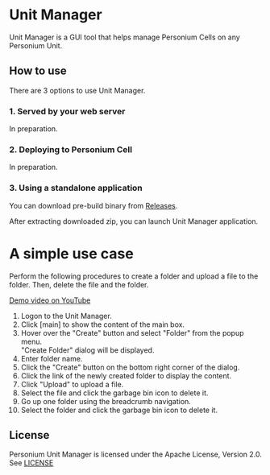 # Unit Manager  
Unit Manager is a GUI tool that helps manage Personium Cells on any Personium Unit.  

## How to use

There are 3 options to use Unit Manager.

### 1. Served by your web server

In preparation.

### 2. Deploying to Personium Cell

In preparation.

### 3. Using a standalone application

You can download pre-build binary from [Releases](https://github.com/personium/app-uc-unit-manager/releases).

After extracting downloaded zip, you can launch Unit Manager application.

# A simple use case  
Perform the following procedures to create a folder and upload a file to the folder. Then, delete the file and the folder.  

[Demo video on YouTube](https://youtu.be/d1_pET0M-YA)  

1. Logon to the Unit Manager.  
1. Click [main] to show the content of the main box.  
1. Hover over the "Create" button and select "Folder" from the popup menu.  
"Create Folder" dialog will be displayed.  
1. Enter folder name.  
1. Click the "Create" button on the bottom right corner of the dialog.  
1. Click the link of the newly created folder to display the content.  
1. Click "Upload" to upload a file.  
1. Select the file and click the garbage bin icon to delete it.  
1. Go up one folder using the breadcrumb navigation.  
1. Select the folder and click the garbage bin icon to delete it.  


## License

Personium Unit Manager is licensed under the Apache License, Version 2.0. See [LICENSE](./LICENSE)